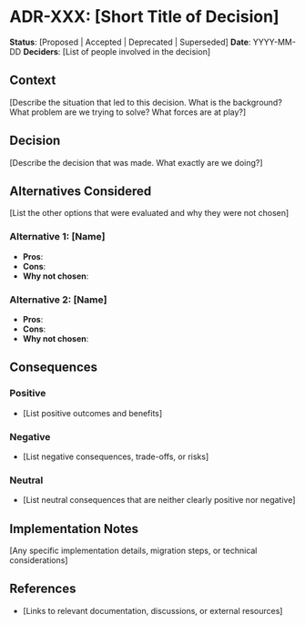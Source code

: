 # ADR-XXX: [Short Title of Decision]

**Status**: [Proposed | Accepted | Deprecated | Superseded]
**Date**: YYYY-MM-DD
**Deciders**: [List of people involved in the decision]

## Context

[Describe the situation that led to this decision. What is the background? What problem are we trying to solve? What forces are at play?]

## Decision

[Describe the decision that was made. What exactly are we doing?]

## Alternatives Considered

[List the other options that were evaluated and why they were not chosen]

### Alternative 1: [Name]
- **Pros**:
- **Cons**:
- **Why not chosen**:

### Alternative 2: [Name]
- **Pros**:
- **Cons**:
- **Why not chosen**:

## Consequences

### Positive
- [List positive outcomes and benefits]

### Negative
- [List negative consequences, trade-offs, or risks]

### Neutral
- [List neutral consequences that are neither clearly positive nor negative]

## Implementation Notes

[Any specific implementation details, migration steps, or technical considerations]

## References

- [Links to relevant documentation, discussions, or external resources]